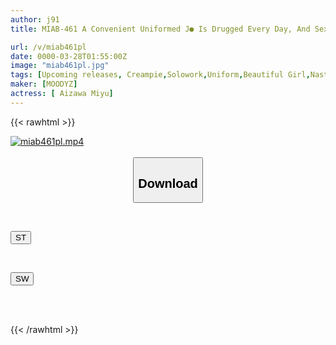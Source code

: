 ```yaml
---
author: j91
title: MIAB-461 A Convenient Uniformed J● Is Drugged Every Day, And Sex Education Is Given To Drive Her To A Half-crying Orgasm By Repeatedly Cumming Inside Her... After School, At A Love Hotel. Aizawa Miyu

url: /v/miab461pl
date: 0000-03-28T01:55:00Z
image: "miab461pl.jpg"
tags: [Upcoming releases, Creampie,Solowork,Uniform,Beautiful Girl,Nasty, Hardcore,School Swimsuit	]
maker: [MOODYZ]
actress: [ Aizawa Miyu]
---
```



{{< rawhtml >}}

<div class="video" data-videoid="pending_link.html">
    <a href="javascript:;">
        <img src="/v/miab461pl/miab461pl.jpg" width="WIDTH" height="HEIGHT" alt="miab461pl.mp4" loading="lazy">
    </a>
</div>

<script type="text/javascript" src="https://j91.asia/asset/on-demand-pend.js"></script>

<br>
  <link rel="stylesheet" href="https://j91.asia/asset/bs5.css">
  
  <center>
  <button class="btn btn-primary" type="button" data-bs-toggle="collapse" data-bs-target=".multi-collapse" aria-expanded="false" aria-controls="multiCollapseExample1 multiCollapseExample2"><h2>Download</h2></button></center>
</p>
<div class="row">
  <div class="col">
    <div class="collapse multi-collapse" id="multiCollapseExample1">
      <div class="card card-body">
	      	      <br>
<div class="buttons">  
<p><a href="https://j91.asia/pending_link.html" target="_blank"><button class="btn-hover color-3"><i class="fa fa-download"></i> ST</button></a></p></div>
    </div>
  </div>
</div>
  <div class="col">
    <div class="collapse multi-collapse" id="multiCollapseExample2">
      <div class="card card-body">
	      <br>
<div class="buttons">
<p><a href="https://j91.asia/pending_link.html" target="_blank"><button class="btn-hover color-2"><i class="fa fa-download"></i> SW</button></a></p></div>
<br><br>
      </div>
    </div>
  </div>
</div>

{{< /rawhtml >}}